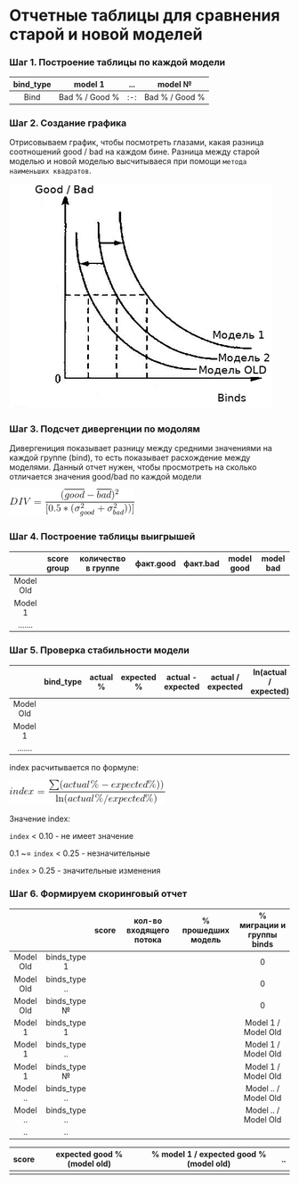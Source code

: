 # Отчетные таблицы для сравнения старой и новой моделей

### Шаг 1. Построение таблицы по каждой модели


| bind_type | model 1 | ... | model № |
| :-------: | :-----: | :-: | :-----: |
| Bind | Bad % / Good % | :-: | Bad % / Good % |



### Шаг 2. Создание графика 

Отрисовываем график, чтобы посмотреть глазами, какая разница соотношений good / bad на каждом бине. Разница между старой моделью и новой моделью высчитываеся при помощи `метода наименьших квадратов`. 

![OLS](https://github.com/NameArtem/papers/blob/master/Ordinary%20Least%20Squares.png)


### Шаг 3. Подсчет дивергенции по модолям


Дивергениция показывает разницу между средними значениями на каждой группе (bind), то есть показывает расхождение между моделями. Данный отчет нужен, чтобы просмотреть на сколько отличается значения good/bad по каждой модели

![div](https://github.com/NameArtem/papers/blob/master/gif.gif)


### Шаг 4. Построение таблицы выигрышей


|    | score group | количество в группе | факт.good | факт.bad | model good | model bad |
|:--:| :-------: | :------: | :--------: | :---------------: | :---------------: | :-------------------: |
|Model Old| | | | | | | | 
| Model 1 | | | | | | | |
| ....... | | | | | | | |


### Шаг 5. Проверка стабильности модели


|    | bind_type | actual % | expected % | actual - expected | actual / expected | ln(actual / expected) | index |
|:--:| :-------: | :------: | :--------: | :---------------: | :---------------: | :-------------------: | :---: |
|Model Old| | | | | | | | |
| Model 1 | | | | | | | | |
| ....... | | | | | | | | |

index расчитывается по формуле:

![index](https://github.com/NameArtem/papers/blob/master/pci.gif)

Значение index:

`index` < 0.10 - не имеет значение

0.1 ~= `index` < 0.25 - незначительные

`index` > 0.25 - значительные изменения


### Шаг 6. Формируем скоринговый отчет


|    |     | score | кол-во входящего потока | % прошедших модель | % миграции и группы binds |
|:--:| :--:| :---: | :---------------------: | :----------------: | :-----------------------: |
|Model Old| binds_type 1 | | | | 0 |
|Model Old| binds_type ..| | | | 0 |
|Model Old| binds_type № | | | | 0 |
|Model 1 | binds_type 1 | | | | Model 1 / Model Old |
|Model 1| binds_type ..| | | | Model 1 / Model Old |
|Model 1| binds_type № | | | | Model 1 / Model Old |
|Model ..| binds_type ..| | | | Model .. / Model Old |
|Model ..| binds_type ..| | | | Model .. / Model Old |
| .. | ..| | | | |


| score | expected good % (model old) | % model 1 / expected good % (model old)| .. | 
| :---: | :-------------------------: | :------------------------------------: |:--:|
|||||

